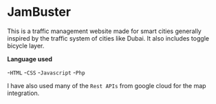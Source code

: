 # JamBuster
This is a traffic management website made for smart cities generally inspired by the traffic system of cities like Dubai.
It also includes toggle bicycle layer.

**Language used**

-`HTML`
-`CSS`
-`Javascript`
-`Php`

I have also used many of the `Rest APIs` from google cloud for the map integration. 